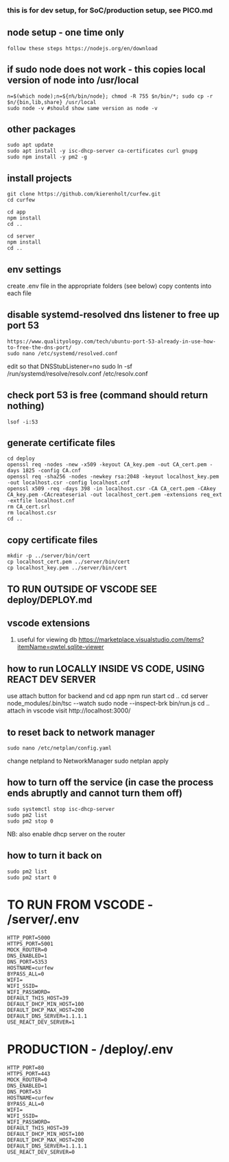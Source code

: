 ### this is for dev setup, for SoC/production setup, see PICO.md

## node setup - one time only

    follow these steps https://nodejs.org/en/download

## if sudo node does not work - this copies local version of node into /usr/local

    n=$(which node);n=${n%/bin/node}; chmod -R 755 $n/bin/*; sudo cp -r $n/{bin,lib,share} /usr/local
    sudo node -v #should show same version as node -v

## other packages

    sudo apt update
    sudo apt install -y isc-dhcp-server ca-certificates curl gnupg
    sudo npm install -y pm2 -g

## install projects

    git clone https://github.com/kierenholt/curfew.git
    cd curfew 

    cd app
    npm install
    cd ..

    cd server
    npm install
    cd ..


## env settings

create .env file in the appropriate folders (see below)
copy contents into each file

## disable systemd-resolved dns listener to free up port 53 

    https://www.qualityology.com/tech/ubuntu-port-53-already-in-use-how-to-free-the-dns-port/
    sudo nano /etc/systemd/resolved.conf
edit so that DNSStubListener=no 
    sudo ln -sf /run/systemd/resolve/resolv.conf /etc/resolv.conf

## check port 53 is free (command should return nothing)

    lsof -i:53

## generate certificate files

    cd deploy
    openssl req -nodes -new -x509 -keyout CA_key.pem -out CA_cert.pem -days 1825 -config CA.cnf
    openssl req -sha256 -nodes -newkey rsa:2048 -keyout localhost_key.pem -out localhost.csr -config localhost.cnf
    openssl x509 -req -days 398 -in localhost.csr -CA CA_cert.pem -CAkey CA_key.pem -CAcreateserial -out localhost_cert.pem -extensions req_ext -extfile localhost.cnf
    rm CA_cert.srl
    rm localhost.csr
    cd ..

## copy certificate files

    mkdir -p ../server/bin/cert
    cp localhost_cert.pem ../server/bin/cert
    cp localhost_key.pem ../server/bin/cert

## TO RUN OUTSIDE OF VSCODE SEE deploy/DEPLOY.md

## vscode extensions

1. useful for viewing db
   https://marketplace.visualstudio.com/items?itemName=qwtel.sqlite-viewer

## how to run LOCALLY INSIDE VS CODE, USING REACT DEV SERVER

use attach button for backend and 
    cd app
    npm run start
    cd ..
    cd server
    node_modules/.bin/tsc --watch
    sudo node --inspect-brk bin/run.js
    cd ..
attach in vscode
visit http://localhost:3000/

## to reset back to network manager

    sudo nano /etc/netplan/config.yaml
change netpland to NetworkManager
    sudo netplan apply

## how to turn off the service (in case the process ends abruptly and cannot turn them off)

    sudo systemctl stop isc-dhcp-server
    sudo pm2 list
    sudo pm2 stop 0
NB: also enable dhcp server on the router

## how to turn it back on

    sudo pm2 list
    sudo pm2 start 0

# TO RUN FROM VSCODE - /server/.env

```
HTTP_PORT=5000
HTTPS_PORT=5001
MOCK_ROUTER=0
DNS_ENABLED=1
DNS_PORT=5353
HOSTNAME=curfew
BYPASS_ALL=0
WIFI=
WIFI_SSID=
WIFI_PASSWORD=
DEFAULT_THIS_HOST=39
DEFAULT_DHCP_MIN_HOST=100
DEFAULT_DHCP_MAX_HOST=200
DEFAULT_DNS_SERVER=1.1.1.1
USE_REACT_DEV_SERVER=1
```

# PRODUCTION - /deploy/.env

```
HTTP_PORT=80
HTTPS_PORT=443
MOCK_ROUTER=0
DNS_ENABLED=1
DNS_PORT=53
HOSTNAME=curfew
BYPASS_ALL=0
WIFI=
WIFI_SSID=
WIFI_PASSWORD=
DEFAULT_THIS_HOST=39
DEFAULT_DHCP_MIN_HOST=100
DEFAULT_DHCP_MAX_HOST=200
DEFAULT_DNS_SERVER=1.1.1.1
USE_REACT_DEV_SERVER=0
```
